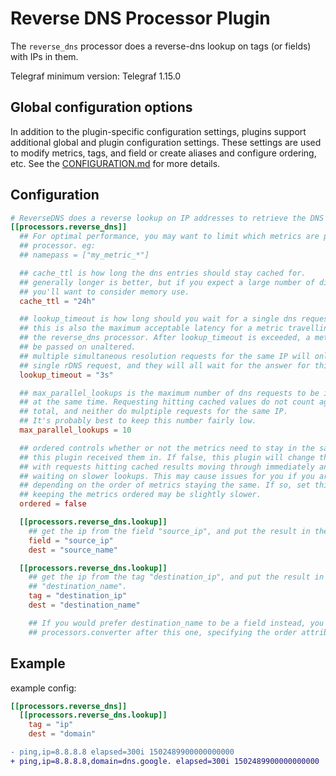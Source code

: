 # Reverse DNS Processor Plugin

The `reverse_dns` processor does a reverse-dns lookup on tags (or fields) with
IPs in them.

Telegraf minimum version: Telegraf 1.15.0

## Global configuration options <!-- @/docs/includes/plugin_config.md -->

In addition to the plugin-specific configuration settings, plugins support
additional global and plugin configuration settings. These settings are used to
modify metrics, tags, and field or create aliases and configure ordering, etc.
See the [CONFIGURATION.md][CONFIGURATION.md] for more details.

[CONFIGURATION.md]: ../../../docs/CONFIGURATION.md

## Configuration

```toml @sample.conf
# ReverseDNS does a reverse lookup on IP addresses to retrieve the DNS name
[[processors.reverse_dns]]
  ## For optimal performance, you may want to limit which metrics are passed to this
  ## processor. eg:
  ## namepass = ["my_metric_*"]

  ## cache_ttl is how long the dns entries should stay cached for.
  ## generally longer is better, but if you expect a large number of diverse lookups
  ## you'll want to consider memory use.
  cache_ttl = "24h"

  ## lookup_timeout is how long should you wait for a single dns request to repsond.
  ## this is also the maximum acceptable latency for a metric travelling through
  ## the reverse_dns processor. After lookup_timeout is exceeded, a metric will
  ## be passed on unaltered.
  ## multiple simultaneous resolution requests for the same IP will only make a
  ## single rDNS request, and they will all wait for the answer for this long.
  lookup_timeout = "3s"

  ## max_parallel_lookups is the maximum number of dns requests to be in flight
  ## at the same time. Requesting hitting cached values do not count against this
  ## total, and neither do mulptiple requests for the same IP.
  ## It's probably best to keep this number fairly low.
  max_parallel_lookups = 10

  ## ordered controls whether or not the metrics need to stay in the same order
  ## this plugin received them in. If false, this plugin will change the order
  ## with requests hitting cached results moving through immediately and not
  ## waiting on slower lookups. This may cause issues for you if you are
  ## depending on the order of metrics staying the same. If so, set this to true.
  ## keeping the metrics ordered may be slightly slower.
  ordered = false

  [[processors.reverse_dns.lookup]]
    ## get the ip from the field "source_ip", and put the result in the field "source_name"
    field = "source_ip"
    dest = "source_name"

  [[processors.reverse_dns.lookup]]
    ## get the ip from the tag "destination_ip", and put the result in the tag
    ## "destination_name".
    tag = "destination_ip"
    dest = "destination_name"

    ## If you would prefer destination_name to be a field instead, you can use a
    ## processors.converter after this one, specifying the order attribute.
```

## Example

example config:

```toml
[[processors.reverse_dns]]
  [[processors.reverse_dns.lookup]]
    tag = "ip"
    dest = "domain"
```

```diff
- ping,ip=8.8.8.8 elapsed=300i 1502489900000000000
+ ping,ip=8.8.8.8,domain=dns.google. elapsed=300i 1502489900000000000
```
